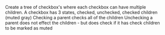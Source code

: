 Create a tree of checkbox's where each checkbox can have multiple children.
A checkbox has 3 states, checked, unchecked, checked children (muted gray)
Checking a parent checks all of the children
Unchecking a parent does not effect the children - but does check if it has check children to be marked as muted
